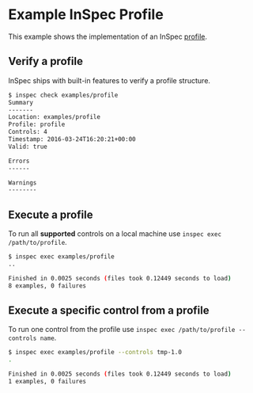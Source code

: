 # Example InSpec Profile

This example shows the implementation of an InSpec [profile](../../docs/profiles.rst).

## Verify a profile

InSpec ships with built-in features to verify a profile structure.

```bash
$ inspec check examples/profile
Summary
-------
Location: examples/profile
Profile: profile
Controls: 4
Timestamp: 2016-03-24T16:20:21+00:00
Valid: true

Errors
------

Warnings
--------
```

## Execute a profile

To run all **supported** controls on a local machine use `inspec exec /path/to/profile`.

```bash
$ inspec exec examples/profile
..

Finished in 0.0025 seconds (files took 0.12449 seconds to load)
8 examples, 0 failures
```

## Execute a specific control from a profile

To run one control from the profile use `inspec exec /path/to/profile --controls name`.

```bash
$ inspec exec examples/profile --controls tmp-1.0
.

Finished in 0.0025 seconds (files took 0.12449 seconds to load)
1 examples, 0 failures
```
